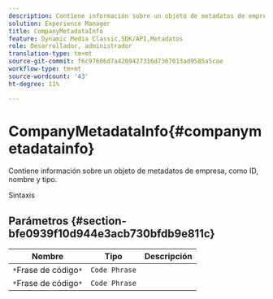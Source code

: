 ```yaml
---
description: Contiene información sobre un objeto de metadatos de empresa, como ID, nombre y tipo.
solution: Experience Manager
title: CompanyMetadataInfo
feature: Dynamic Media Classic,SDK/API,Metadatos
role: Desarrollador, administrador
translation-type: tm+mt
source-git-commit: f6c97606d7a4209427316d7367013ad9585a5cae
workflow-type: tm+mt
source-wordcount: '43'
ht-degree: 11%

---
```



# CompanyMetadataInfo{#companymetadatainfo}

Contiene información sobre un objeto de metadatos de empresa, como ID, nombre y tipo.

Sintaxis

## Parámetros {#section-bfe0939f10d944e3acb730bfdb9e811c}

| Nombre | Tipo | Descripción |
|---|---|---|
| `*`Frase de código`*` | `Code Phrase` |  |
| `*`Frase de código`*` | `Code Phrase` |  |


